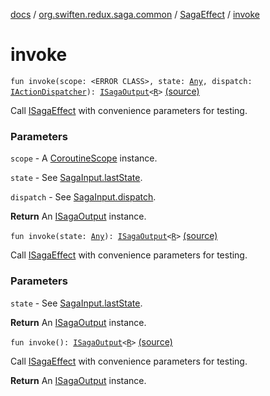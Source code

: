 [docs](../../index.md) / [org.swiften.redux.saga.common](../index.md) / [SagaEffect](index.md) / [invoke](./invoke.md)

# invoke

`fun invoke(scope: <ERROR CLASS>, state: `[`Any`](https://kotlinlang.org/api/latest/jvm/stdlib/kotlin/-any/index.html)`, dispatch: `[`IActionDispatcher`](../../org.swiften.redux.core/-i-action-dispatcher.md)`): `[`ISagaOutput`](../-i-saga-output/index.md)`<`[`R`](index.md#R)`>` [(source)](https://github.com/protoman92/KotlinRedux/tree/master/common/common-saga/src/main/kotlin/org/swiften/redux/saga/common/CommonSaga.kt#L213)

Call [ISagaEffect](../-i-saga-effect.md) with convenience parameters for testing.

### Parameters

`scope` - A [CoroutineScope](#) instance.

`state` - See [SagaInput.lastState](../-saga-input/last-state.md).

`dispatch` - See [SagaInput.dispatch](../-saga-input/dispatch.md).

**Return**
An [ISagaOutput](../-i-saga-output/index.md) instance.

`fun invoke(state: `[`Any`](https://kotlinlang.org/api/latest/jvm/stdlib/kotlin/-any/index.html)`): `[`ISagaOutput`](../-i-saga-output/index.md)`<`[`R`](index.md#R)`>` [(source)](https://github.com/protoman92/KotlinRedux/tree/master/common/common-saga/src/main/kotlin/org/swiften/redux/saga/common/CommonSaga.kt#L222)

Call [ISagaEffect](../-i-saga-effect.md) with convenience parameters for testing.

### Parameters

`state` - See [SagaInput.lastState](../-saga-input/last-state.md).

**Return**
An [ISagaOutput](../-i-saga-output/index.md) instance.

`fun invoke(): `[`ISagaOutput`](../-i-saga-output/index.md)`<`[`R`](index.md#R)`>` [(source)](https://github.com/protoman92/KotlinRedux/tree/master/common/common-saga/src/main/kotlin/org/swiften/redux/saga/common/CommonSaga.kt#L228)

Call [ISagaEffect](../-i-saga-effect.md) with convenience parameters for testing.

**Return**
An [ISagaOutput](../-i-saga-output/index.md) instance.

